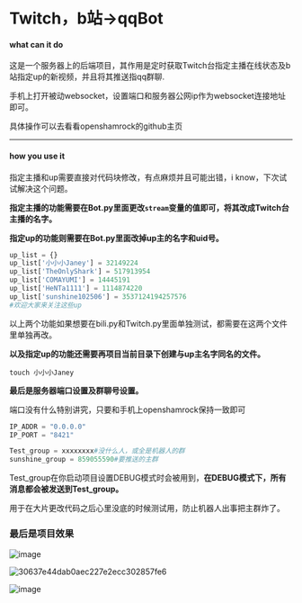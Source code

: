 # Twitch，b站->qqBot

#### what can it do

这是一个服务器上的后端项目，其作用是定时获取Twitch台指定主播在线状态及b站指定up的新视频，并且将其推送指qq群聊.

手机上打开被动websocket，设置端口和服务器公网ip作为websocket连接地址即可。

具体操作可以去看看openshamrock的github主页

___

#### how you use it

指定主播和up需要直接对代码块修改，有点麻烦并且可能出错，i know，下次试试解决这个问题。

__指定主播的功能需要在Bot.py里面更改`stream`变量的值即可，将其改成Twitch台主播的名字。__

__指定up的功能则需要在Bot.py里面改掉up主的名字和uid号。__

```python
up_list = {}
up_list['小小小Janey'] = 32149224
up_list['TheOnlyShark'] = 517913954
up_list['COMAYUMI'] = 14445191
up_list['HeNTa1111'] = 1114874220
up_list['sunshine102506'] = 3537124194257576
#欢迎大家来关注这些up
```

以上两个功能如果想要在bili.py和Twitch.py里面单独测试，都需要在这两个文件里单独再改。

**以及指定up的功能还需要再项目当前目录下创建与up主名字同名的文件。**

```shell
touch 小小小Janey
```

**最后是服务器端口设置及群聊号设置。**

端口没有什么特别讲究，只要和手机上openshamrock保持一致即可

```python
IP_ADDR = "0.0.0.0"
IP_PORT = "8421"

Test_group = xxxxxxxx#没什么人，或全是机器人的群
sunshine_group = 859055590#要推送的主群
```

Test_group在你启动项目设置DEBUG模式时会被用到，**在DEBUG模式下，所有消息都会被发送到Test_group。**

用于在大片更改代码之后心里没底的时候测试用，防止机器人出事把主群炸了。
### 最后是项目效果
![image](https://github.com/dbgbgtf1/Twitch-bili--QQBot/assets/149954065/d1a9c52c-2b38-48a0-b8b6-965b20fc6777)

![30637e44dab0aec227e2ecc302857fe6](https://github.com/dbgbgtf1/Twitch-bili--QQBot/assets/149954065/e57d2bc7-7fd5-4edb-ba46-61baa04f70f3)

![image](https://github.com/dbgbgtf1/Twitch-bili--QQBot/assets/149954065/b08a6201-e1b4-44c5-959a-f4787609a239)




